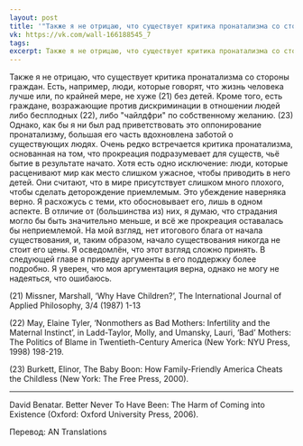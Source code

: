 ```yaml
---
layout: post
title: '"Также я не отрицаю, что существует критика пронатализма со стороны..."'
vk: https://vk.com/wall-166188545_7
tags: 
excerpt: Также я не отрицаю, что существует критика пронатализма со стороны граждан. Есть, например, люди, которые говорят, что жизнь человека лучше или, по крайней мере, не хуже...
---
```

Также я не отрицаю, что существует критика пронатализма со стороны граждан. Есть, например, люди, которые говорят, что жизнь человека лучше или, по крайней мере, не хуже (21) без детей. Кроме того, есть граждане, возражающие против дискриминации в отношении людей либо бесплодных (22), либо "чайлдфри" по собственному желанию. (23) Однако, как бы я ни был рад приветствовать это оппонирование пронатализму, большая его часть вдохновлена ​​заботой о существующих людях. Очень редко встречается критика пронатализма, основанная на том, что прокреация подразумевает для существ, чьё бытие в результате начато. Хотя есть одно исключение: люди, которые расценивают мир как место слишком ужасное, чтобы приводить в него детей. Они считают, что в мире присутствует слишком много плохого, чтобы сделать деторождение приемлемым. Это убеждение наверняка верно. Я расхожусь с теми, кто обосновывает его, лишь в одном аспекте. В отличие от (большинства из) них, я думаю, что страдания могло бы быть значительно меньше, и всё же прокреация оставалась бы неприемлемой. На мой взгляд, нет итогового блага от начала существования, и, таким образом, начало существования никогда не стоит его цены. Я осведомлён, что этот взгляд сложно принять. В следующей главе я приведу аргументы в его поддержку более подробно. Я уверен, что моя аргументация верна, однако не могу не надеяться, что ошибаюсь. 

(21) Missner, Marshall, ‘Why Have Children?’, The International Journal of Applied Philosophy, 3/4 (1987) 1-13

(22) May, Elaine Tyler, ‘Nonmothers as Bad Mothers: Infertility and the Maternal
Instinct’, in Ladd-Taylor, Molly, and Umansky, Lauri, ‘Bad’ Mothers: The Politics of Blame in Twentieth-Century America (New York: NYU Press, 1998) 198-219.

(23) Burkett, Elinor, The Baby Boon: How Family-Friendly America Cheats the Childless (New York: The Free Press, 2000).

-----------------------------------------------

David Benatar. Better Never To Have Been: The Harm of Coming into Existence (Oxford: Oxford University Press, 2006).

Перевод: AN Translations